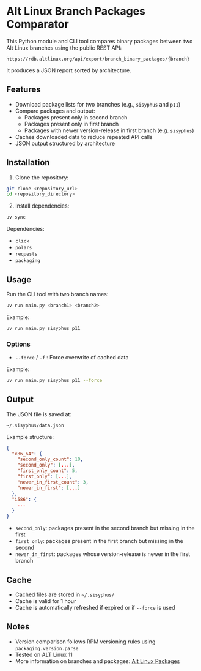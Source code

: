 # Alt Linux Branch Packages Comparator

This Python module and CLI tool compares binary packages between two Alt Linux branches using the public REST API:

```
https://rdb.altlinux.org/api/export/branch_binary_packages/{branch}
```

It produces a JSON report sorted by architecture.

## Features

- Download package lists for two branches (e.g., `sisyphus` and `p11`)
- Compare packages and output:
  - Packages present only in second branch
  - Packages present only in first branch
  - Packages with newer version-release in first branch (e.g. `sisyphus`)
- Caches downloaded data to reduce repeated API calls
- JSON output structured by architecture

## Installation

1. Clone the repository:

```bash
git clone <repository_url>
cd <repository_directory>
```

2. Install dependencies:

```bash
uv sync
```

Dependencies:  
- `click`  
- `polars`  
- `requests`  
- `packaging`

## Usage

Run the CLI tool with two branch names:

```bash
uv run main.py <branch1> <branch2>
```

Example:

```bash
uv run main.py sisyphus p11
```

### Options

- `--force` / `-f` : Force overwrite of cached data

Example:

```bash
uv run main.py sisyphus p11 --force
```

## Output

The JSON file is saved at:

```
~/.sisyphus/data.json
```

Example structure:

```json
{
  "x86_64": {
    "second_only_count": 10,
    "second_only": [...],
    "first_only_count": 5,
    "first_only": [...],
    "newer_in_first_count": 3,
    "newer_in_first": [...]
  },
  "i586": {
    ...
  }
}
```

- `second_only`: packages present in the second branch but missing in the first  
- `first_only`: packages present in the first branch but missing in the second  
- `newer_in_first`: packages whose version-release is newer in the first branch  

## Cache

- Cached files are stored in `~/.sisyphus/`
- Cache is valid for 1 hour
- Cache is automatically refreshed if expired or if `--force` is used

## Notes

- Version comparison follows RPM versioning rules using `packaging.version.parse`
- Tested on ALT Linux 11
- More information on branches and packages: [Alt Linux Packages](https://packages.altlinux.org/ru/sisyphus/)
